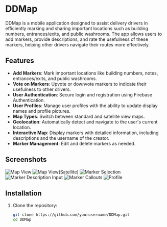 # DDMap

DDMap is a mobile application designed to assist delivery drivers in efficiently marking and sharing important locations such as building numbers, entrances/exits, and public washrooms. The app allows users to add markers, provide descriptions, and rate the usefulness of these markers, helping other drivers navigate their routes more effectively.

## Features

- **Add Markers**: Mark important locations like building numbers, notes, entrances/exits, and public washrooms.
- **Vote on Markers**: Upvote or downvote markers to indicate their usefulness to other drivers.
- **User Authentication**: Secure login and registration using Firebase Authentication.
- **User Profiles**: Manage user profiles with the ability to update display names and profile pictures.
- **Map Types**: Switch between standard and satellite view maps.
- **Geolocation**: Automatically detect and navigate to the user's current location.
- **Interactive Map**: Display markers with detailed information, including descriptions and the username of the creator.
- **Marker Management**: Edit and delete markers as needed.

## Screenshots

![Map View](screenshots/Map_view1.png)
![Map View(Satellite)](screenshots/Map_view2.png)
![Marker Selection](screenshots/Marker1.png)
![Marker Description Input](screenshots/Marker2.png)
![Marker Callouts](screenshots/Marker3.png)
![Profile](screenshots/Profile1.png)

## Installation

1. Clone the repository:
   ```bash
   git clone https://github.com/yourusername/DDMap.git
   cd DDMap


